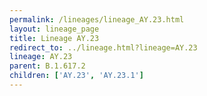 ```yaml
---
permalink: /lineages/lineage_AY.23.html
layout: lineage_page
title: Lineage AY.23
redirect_to: ../lineage.html?lineage=AY.23
lineage: AY.23
parent: B.1.617.2
children: ['AY.23', 'AY.23.1']
---
```

